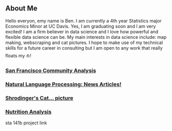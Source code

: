 ## About Me

Hello everyon, emy name is Ben. I am currently a 4th year Statistics major Economics Minor at UC Davis. Yes, I am graduating soon and I am very excited! I am a firm believer in data science and I love how powerful and flexible data science can be. My main interests in data science include: map making, webscraping and cat pictures. I hope to make use of my technical skills for a future career in consulting but I am open to any work that really floats my :boat:!


### [San Francisco Community Analysis](https://benon33.github.io/benmok/Assignment%206/)

### [Natural Language Processing: News Articles!](https://benon33.github.io/benmok/Assignment5/)

### [Shrodinger's Cat... picture](https://benon33.github.io/benmok/Assignment2/)

### [Nutrition Analysis](https://benon33.github.io/benmok/Assignment4/)

sta 141b project link
